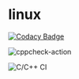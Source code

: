 # linux

[![Codacy Badge](https://api.codacy.com/project/badge/Grade/600c4b306c2b4c17b30526852445d1e8)](https://app.codacy.com/gh/99002437/linux?utm_source=github.com&utm_medium=referral&utm_content=99002437/linux&utm_campaign=Badge_Grade)

![cppcheck-action](https://github.com/99002437/linux/workflows/cppcheck-action/badge.svg)

![C/C++ CI](https://github.com/99002437/linux/workflows/C/C++%20CI/badge.svg)

